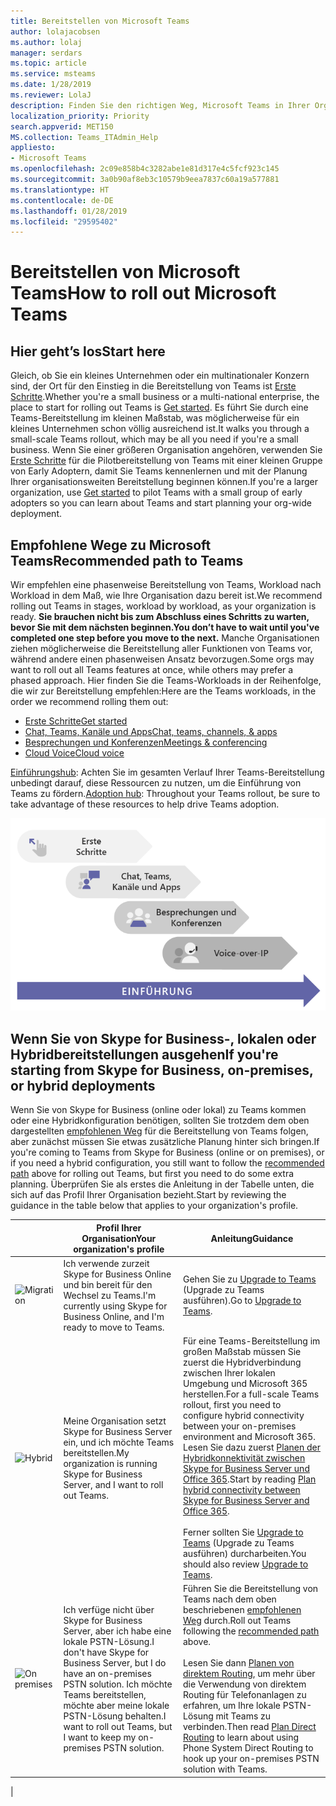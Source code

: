 ```yaml
---
title: Bereitstellen von Microsoft Teams
author: lolajacobsen
ms.author: lolaj
manager: serdars
ms.topic: article
ms.service: msteams
ms.date: 1/28/2019
ms.reviewer: LolaJ
description: Finden Sie den richtigen Weg, Microsoft Teams in Ihrer Organisation bereitzustellen.
localization_priority: Priority
search.appverid: MET150
MS.collection: Teams_ITAdmin_Help
appliesto:
- Microsoft Teams
ms.openlocfilehash: 2c09e858b4c3282abe1e81d317e4c5fcf923c145
ms.sourcegitcommit: 3a0b90af8eb3c10579b9eea7837c60a19a577881
ms.translationtype: HT
ms.contentlocale: de-DE
ms.lasthandoff: 01/28/2019
ms.locfileid: "29595402"
---
```

# <a name="how-to-roll-out-microsoft-teams"></a><span data-ttu-id="f86fb-103">Bereitstellen von Microsoft Teams</span><span class="sxs-lookup"><span data-stu-id="f86fb-103">How to roll out Microsoft Teams</span></span>

## <a name="start-here"></a><span data-ttu-id="f86fb-104">Hier geht’s los</span><span class="sxs-lookup"><span data-stu-id="f86fb-104">Start here</span></span>
<span data-ttu-id="f86fb-105">Gleich, ob Sie ein kleines Unternehmen oder ein multinationaler Konzern sind, der Ort für den Einstieg in die Bereitstellung von Teams ist [Erste Schritte](get-started-with-teams-quick-start.md).</span><span class="sxs-lookup"><span data-stu-id="f86fb-105">Whether you're a small business or a multi-national enterprise, the place to start for rolling out Teams is [Get started](get-started-with-teams-quick-start.md).</span></span> <span data-ttu-id="f86fb-106">Es führt Sie durch eine Teams-Bereitstellung im kleinen Maßstab, was möglicherweise für ein kleines Unternehmen schon völlig ausreichend ist.</span><span class="sxs-lookup"><span data-stu-id="f86fb-106">It walks you through a small-scale Teams rollout, which may be all you need if you're a small business.</span></span> <span data-ttu-id="f86fb-107">Wenn Sie einer größeren Organisation angehören, verwenden Sie [Erste Schritte](get-started-with-teams-quick-start.md) für die Pilotbereitstellung von Teams mit einer kleinen Gruppe von Early Adoptern, damit Sie Teams kennenlernen und mit der Planung Ihrer organisationsweiten Bereitstellung beginnen können.</span><span class="sxs-lookup"><span data-stu-id="f86fb-107">If you're a larger organization, use [Get started](get-started-with-teams-quick-start.md) to pilot Teams with a small group of early adopters so you can learn about Teams and start planning your org-wide deployment.</span></span> 

## <a name="recommended-path-to-teams"></a><span data-ttu-id="f86fb-108">Empfohlene Wege zu Microsoft Teams</span><span class="sxs-lookup"><span data-stu-id="f86fb-108">Recommended path to Teams</span></span>


<span data-ttu-id="f86fb-109">Wir empfehlen eine phasenweise Bereitstellung von Teams, Workload nach Workload in dem Maß, wie Ihre Organisation dazu bereit ist.</span><span class="sxs-lookup"><span data-stu-id="f86fb-109">We recommend rolling out Teams in stages, workload by workload, as your organization is ready.</span></span> <span data-ttu-id="f86fb-110">**Sie brauchen nicht bis zum Abschluss eines Schritts zu warten, bevor Sie mit dem nächsten beginnen.**</span><span class="sxs-lookup"><span data-stu-id="f86fb-110">**You don’t have to wait until you've completed one step before you move to the next.**</span></span> <span data-ttu-id="f86fb-111">Manche Organisationen ziehen möglicherweise die Bereitstellung aller Funktionen von Teams vor, während andere einen phasenweisen Ansatz bevorzugen.</span><span class="sxs-lookup"><span data-stu-id="f86fb-111">Some orgs may want to roll out all Teams features at once, while others may prefer a phased approach.</span></span> <span data-ttu-id="f86fb-112">Hier finden Sie die Teams-Workloads in der Reihenfolge, die wir zur Bereitstellung empfehlen:</span><span class="sxs-lookup"><span data-stu-id="f86fb-112">Here are the Teams workloads, in the order we recommend rolling them out:</span></span>

- [<span data-ttu-id="f86fb-113">Erste Schritte</span><span class="sxs-lookup"><span data-stu-id="f86fb-113">Get started</span></span>](get-started-with-teams-quick-start.md)
- [<span data-ttu-id="f86fb-114">Chat, Teams, Kanäle und Apps</span><span class="sxs-lookup"><span data-stu-id="f86fb-114">Chat, teams, channels, & apps</span></span>](deploy-chat-teams-channels-microsoft-teams-landing-page.md)
- [<span data-ttu-id="f86fb-115">Besprechungen und Konferenzen</span><span class="sxs-lookup"><span data-stu-id="f86fb-115">Meetings & conferencing</span></span>](deploy-meetings-microsoft-teams-landing-page.md)
- [<span data-ttu-id="f86fb-116">Cloud Voice</span><span class="sxs-lookup"><span data-stu-id="f86fb-116">Cloud voice</span></span>](cloud-voice-landing-page.md)

<span data-ttu-id="f86fb-117">[Einführungshub](adopt-microsoft-teams-landing-page.md): Achten Sie im gesamten Verlauf Ihrer Teams-Bereitstellung unbedingt darauf, diese Ressourcen zu nutzen, um die Einführung von Teams zu fördern.</span><span class="sxs-lookup"><span data-stu-id="f86fb-117">[Adoption hub](adopt-microsoft-teams-landing-page.md): Throughout your Teams rollout, be sure to take advantage of these resources to help drive Teams adoption.</span></span>

![Diagramm zur Veranschaulichung der Bereitstellungswege von Microsoft Teams](media/how-to-roll-out-teams-image1.png)


## <a name="if-youre-starting-from-skype-for-business-on-premises-or-hybrid-deployments"></a><span data-ttu-id="f86fb-119">Wenn Sie von Skype for Business-, lokalen oder Hybridbereitstellungen ausgehen</span><span class="sxs-lookup"><span data-stu-id="f86fb-119">If you're starting from Skype for Business, on-premises, or hybrid deployments</span></span>

<span data-ttu-id="f86fb-120">Wenn Sie von Skype for Business (online oder lokal) zu Teams kommen oder eine Hybridkonfiguration benötigen, sollten Sie trotzdem dem oben dargestellten [empfohlenen Weg](#recommended-path-to-teams) für die Bereitstellung von Teams folgen, aber zunächst müssen Sie etwas zusätzliche Planung hinter sich bringen.</span><span class="sxs-lookup"><span data-stu-id="f86fb-120">If you're coming to Teams from Skype for Business (online or on premises), or if you need a hybrid configuration, you still want to follow the [recommended path](#recommended-path-to-teams) above for rolling out Teams, but first you need to do some extra planning.</span></span> <span data-ttu-id="f86fb-121">Überprüfen Sie als erstes die Anleitung in der Tabelle unten, die sich auf das Profil Ihrer Organisation bezieht.</span><span class="sxs-lookup"><span data-stu-id="f86fb-121">Start by reviewing the guidance in the table below that applies to your organization's profile.</span></span>



|  |<span data-ttu-id="f86fb-122">Profil Ihrer Organisation</span><span class="sxs-lookup"><span data-stu-id="f86fb-122">Your organization's profile</span></span>|<span data-ttu-id="f86fb-123">Anleitung</span><span class="sxs-lookup"><span data-stu-id="f86fb-123">Guidance</span></span>  |
|---------|---------|---------|
|<IMG src="https://docs.microsoft.com/en-us/office/media/icons/migration-blue.svg" alt="Migration" height="50" width="50">|<span data-ttu-id="f86fb-124">Ich verwende zurzeit Skype for Business Online und bin bereit für den Wechsel zu Teams.</span><span class="sxs-lookup"><span data-stu-id="f86fb-124">I'm currently using Skype for Business Online, and I'm ready to move to Teams.</span></span> |<span data-ttu-id="f86fb-125">Gehen Sie zu [Upgrade to Teams](Journey-SkypeforBusiness-Teams.md) (Upgrade zu Teams ausführen).</span><span class="sxs-lookup"><span data-stu-id="f86fb-125">Go to [Upgrade to Teams](Journey-SkypeforBusiness-Teams.md).</span></span>        |
|<IMG SRC="https://docs.microsoft.com/en-us/office/media/icons/hybrid-blue.svg" alt="Hybrid" height="50" width="50">|<span data-ttu-id="f86fb-126">Meine Organisation setzt Skype for Business Server ein, und ich möchte Teams bereitstellen.</span><span class="sxs-lookup"><span data-stu-id="f86fb-126">My organization is running Skype for Business Server, and I want to roll out Teams.</span></span> |<span data-ttu-id="f86fb-127">Für eine Teams-Bereitstellung im großen Maßstab müssen Sie zuerst die Hybridverbindung zwischen Ihrer lokalen Umgebung und Microsoft 365 herstellen.</span><span class="sxs-lookup"><span data-stu-id="f86fb-127">For a full-scale Teams rollout, first you need to configure hybrid connectivity between your on-premises environment and Microsoft 365.</span></span> <span data-ttu-id="f86fb-128">Lesen Sie dazu zuerst [Planen der Hybridkonnektivität zwischen Skype for Business Server und Office 365](https://docs.microsoft.com/skypeforbusiness/hybrid/plan-hybrid-connectivity).</span><span class="sxs-lookup"><span data-stu-id="f86fb-128">Start by reading [Plan hybrid connectivity between Skype for Business Server and Office 365](https://docs.microsoft.com/skypeforbusiness/hybrid/plan-hybrid-connectivity).</span></span> <br><br><span data-ttu-id="f86fb-129">Ferner sollten Sie [Upgrade to Teams](Journey-SkypeforBusiness-Teams.md) (Upgrade zu Teams ausführen) durcharbeiten.</span><span class="sxs-lookup"><span data-stu-id="f86fb-129">You should also review [Upgrade to Teams](Journey-SkypeforBusiness-Teams.md).</span></span>    |
|<IMG src="https://docs.microsoft.com/en-us/office/media/icons/on-premises.svg" alt="On premises" height="50" width="50">|<span data-ttu-id="f86fb-130">Ich verfüge nicht über Skype for Business Server, aber ich habe eine lokale PSTN-Lösung.</span><span class="sxs-lookup"><span data-stu-id="f86fb-130">I don't have Skype for Business Server, but I do have an on-premises PSTN solution.</span></span> <span data-ttu-id="f86fb-131">Ich möchte Teams bereitstellen, möchte aber meine lokale PSTN-Lösung behalten.</span><span class="sxs-lookup"><span data-stu-id="f86fb-131">I want to roll out Teams, but I want to keep my on-premises PSTN solution.</span></span> |<span data-ttu-id="f86fb-132">Führen Sie die Bereitstellung von Teams nach dem oben beschriebenen [empfohlenen Weg](#recommended-path-to-teams) durch.</span><span class="sxs-lookup"><span data-stu-id="f86fb-132">Roll out Teams following  the [recommended path](#recommended-path-to-teams) above.</span></span><br><br><span data-ttu-id="f86fb-133">Lesen Sie dann [Planen von direktem Routing](direct-routing-plan.md), um mehr über die Verwendung von direktem Routing für Telefonanlagen zu erfahren, um Ihre lokale PSTN-Lösung mit Teams zu verbinden.</span><span class="sxs-lookup"><span data-stu-id="f86fb-133">Then read [Plan Direct Routing](direct-routing-plan.md) to learn about using Phone System Direct Routing to hook up your on-premises PSTN solution with Teams.</span></span>|
|


